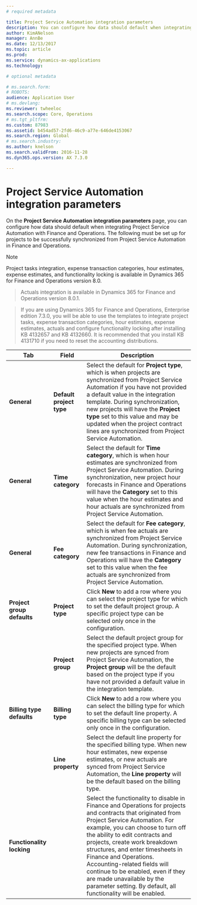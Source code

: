 ```yaml
---
# required metadata

title: Project Service Automation integration parameters
description: You can configure how data should default when integrating Project Service Automation with Dynamics 365 for Finance and Operations.
author: KimANelson
manager: AnnBe
ms.date: 12/13/2017
ms.topic: article
ms.prod: 
ms.service: dynamics-ax-applications
ms.technology: 

# optional metadata

# ms.search.form: 
# ROBOTS: 
audience: Application User
# ms.devlang: 
ms.reviewer: twheeloc
ms.search.scope: Core, Operations
# ms.tgt_pltfrm: 
ms.custom: 87983
ms.assetid: b454ad57-2fd6-46c9-a77e-646de4153067
ms.search.region: Global
# ms.search.industry: 
ms.author: knelson
ms.search.validFrom: 2016-11-28
ms.dyn365.ops.version: AX 7.3.0

---
```


# Project Service Automation integration parameters

On the **Project Service Automation integration parameters** page, you can configure how data should default when integrating Project Service Automation with Finance and Operations. The following must be set up for projects to be successfully synchronized from Project Service Automation in Finance and Operations.

> [!NOTE]
> Project tasks integration, expense transaction categories, hour estimates, expense estimates, and functionality locking is available in Dynamics 365 for Finance and Operations version 8.0. 

> Actuals integration is available in Dynamics 365 for Finance and Operations version 8.0.1.

> If you are using Dynamics 365 for Finance and Operations, Enterprise edition 7.3.0, you will be able to use the templates to integrate project tasks, expense transaction categories, hour estimates, expense estimates, actuals and configure functionality locking after installing KB 4132657 and KB 4132660. It is recommended that you install KB 4131710 if you need to reset the accounting distributions.




| **Tab**                      | **Field**                          | **Description**                    |
|------------------------------|------------------------------------|--------------------------------|
| **General**                  | **Default project type**               | Select the default for **Project type**, which is when projects are synchronized from Project Service Automation if you have not provided a default value in the integration template. During synchronization, new projects will have the **Project type** set to this value and may be updated when the project contract lines are synchronized from Project Service Automation.               |
| **General**                  | **Time category**                      | Select the default for **Time category**, which is when hour estimates are synchronized from Project Service Automation. During synchronization, new project hour forecasts in Finance and Operations will have the **Category** set to this value when the hour estimates and hour actuals are synchronized from Project Service Automation.   |
| **General**                  | **Fee category**                       | Select the default for **Fee category**, which is when fee actuals are synchronized from Project Service Automation. During synchronization, new fee transactions in Finance and Operations will have the **Category** set to this value when the fee actuals are synchronized from Project Service Automation.          |
| **Project group defaults**   | **Project type** | Click **New** to add a row where you can select the project type for which to set the default project group. A specific project type can be selected only once in the configuration.              
|                              | **Project group**          | Select the default project group for the specified project type. When new projects are synced from Project Service Automation, the **Project group** will be the default based on the project type if you have not provided a default value in the integration template.  |
| **Billing type defaults**    | **Billing type** | Click **New** to add a row where you can select the billing type for which to set the default line property. A specific billing type can be selected only once in the configuration.          |
|                              | **Line property**| Select the default line property for the specified billing type. When new hour estimates, new expense estimates, or new actuals are synced from Project Service Automation, the **Line property** will be the default based on the billing type.          |
| **Functionality locking**    |                   | Select the functionality to disable in Finance and Operations for projects and contracts that originated from Project Service Automation. For example, you can choose to turn off the ability to edit contracts and projects, create work breakdown structures, and enter timesheets in Finance and Operations. Accounting-related fields will continue to be enabled, even if they are made unavailable by the parameter setting. By default, all functionality will be enabled.           |
